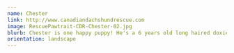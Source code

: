 ```yaml
---
name: Chester
link: http://www.canadiandachshundrescue.com
image: RescuePawtrait-CDR-Chester-02.jpg
blurb: Chester is one happy puppy! He's a 6 years old long haired doxie who was an owner surrender.
orientation: landscape
---
```

